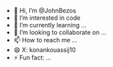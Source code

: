 - 👋 Hi, I’m @JohnBezos
- 👀 I’m interested in code
- 🌱 I’m currently learning ...
- 💞️ I’m looking to collaborate on ...
- 📫 How to reach me ...
- 😄 X: konankouassij10
- ⚡ Fun fact: ...

<!---
JohnBezos/JohnBezos is a ✨ special ✨ repository because its `README.md` (this file) appears on your GitHub profile.
You can click the Preview link to take a look at your changes.
--->

